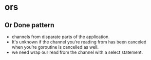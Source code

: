 # ors

## Or Done pattern

* channels from disparate parts of the application.
* It's unknown if the channel you're reading from has been canceled when you're goroutine is cancelled as well.
* we need wrap our read from the channel with a select statement.